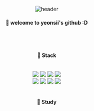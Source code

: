 <div align="center"> 

![header](https://capsule-render.vercel.app/api?type=cylinder&color=000000&height=150&section=header&text=SIYEON&fontColor=ffffff&fontSize=70&animation=fadeIn&fontAlignY=55&desc=%20&descAlignY=62&descAlign=62)
  
####   :revolving_hearts: welcome to yeonsii's github :D

  
 <br/>
 <br/>
  
####  :blue_heart: Stack   
  
 <br/>
  
<img src="https://img.shields.io/badge/NodeJs-339933?style=for-the-badge&logo=nodedotjs&logoColor=white">
<img src="https://img.shields.io/badge/JavaScript-F7DF1E?style=for-the-badge&logo=JavaScript&logoColor=white">
<img src="https://img.shields.io/badge/HTML5-E34F26?style=for-the-badge&logo=HTML5&logoColor=white">
<img src="https://img.shields.io/badge/CSS3-1572B6?style=for-the-badge&logo=CSS3&logoColor=white"> <br>
<img src="https://img.shields.io/badge/MySQL-4479A1?style=for-the-badge&logo=MySQL&logoColor=white">
<img src="https://img.shields.io/badge/PostgreSql-4169E1?style=for-the-badge&logo=postgresql&logoColor=white">
<img src="https://img.shields.io/badge/VSCode-007ACC?style=for-the-badge&logo=VisualStudioCode&logoColor=white">
<img src="https://img.shields.io/badge/github-181717?style=for-the-badge&logo=github&logoColor=white">
 
   <br/>
   <br/>
 
#### :blue_heart: Study
 
  <br/>    
